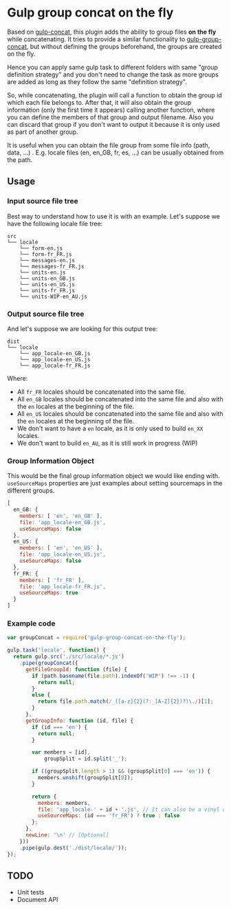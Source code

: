 # Gulp group concat on the fly

Based on [gulp-concat][concatWeb], this plugin adds the ability to group files **on the fly** while concatenating. It tries to provide a similar functionality to [gulp-group-concat][groupConcatWeb], but without defining the groups beforehand, the groups are created on the fly.

Hence you can apply same gulp task to different folders with same "group definition strategy" and you don't need to change the task as more groups are added as long as they follow the same "definition strategy".

So, while concatenating, the plugin will call a function to obtain the group id which each file belongs to. After that, it will also obtain the group information (only the first time it appears) calling another function, where you can define the members of that group and output filename. Also you can discard that group if you don't want to output it because it is only used as part of another group.

It is useful when you can obtain the file group from some file info (path, data, ...) . E.g. locale files (en, en_GB, fr, es, ...) can be usually obtained from the path.

[concatWeb]: https://github.com/wearefractal/gulp-concat "gulp-concat plugin"
[groupConcatWeb]: https://github.com/TakenPilot/gulp-group-concat "gulp-group-concat plugin"


## Usage

### Input source file tree
Best way to understand how to use it is with an example. Let's suppose we have the following locale file tree:
```
src
└── locale
    └── form-en.js
    └── form-fr_FR.js
    └── messages-en.js
    └── messages-fr_FR.js
    └── units-en.js
    └── units-en_GB.js
    └── units-en_US.js
    └── units-fr_FR.js
    └── units-WIP-en_AU.js
```

### Output source file tree
And let's suppose we are looking for this output tree:
```
dist
└── locale
    └── app_locale-en_GB.js
    └── app_locale-en_US.js
    └── app_locale-fr_FR.js
```

Where:
* All `fr_FR` locales should be concatenated into the same file.
* All `en_GB` locales should be concatenated into the same file and also with
the `en` locales at the beginning of the file.
* All `en_US` locales should be concatenated into the same file and also with
the `en` locales at the beginning of the file.
* We don't want to have a `en` locale, as it is only used to build `en_XX` locales.
* We don't want to build `en_AU`, as it is still work in progress (WIP)


### Group Information Object

This would be the final group information object we would like ending with.
`useSourceMaps` properties are just examples about setting sourcemaps in the different groups.

```js
[
  en_GB: {
    members: [ 'en', 'en_GB' ],
    file: 'app_locale-en_GB.js',
    useSourceMaps: false
  },
  en_US: {
    members: [ 'en', 'en_US' ],
    file: 'app_locale-en_US.js',
    useSourceMaps: false
  },
  fr_FR: {
    members: [ 'fr_FR' ],
    file: 'app_locale-fr_FR.js',
    useSourceMaps: true
  }
]
```


### Example code

```js
var groupConcat = require('gulp-group-concat-on-the-fly');

gulp.task('locale', function() {
  return gulp.src('./src/locale/*.js')
    .pipe(groupConcat({
      getFileGroupId: function (file) {
        if (path.basename(file.path).indexOf('WIP') !== -1) {
          return null;
        }
        else {
          return file.path.match(/_([a-z]{2}(?:_[A-Z]{2})?)\./)[1];
        }
      },
      getGroupInfo: function (id, file) {
        if (id === 'en') {
          return null;
        }

        var members = [id],
            groupSplit = id.split('_');

        if ((groupSplit.length > 1) && (groupSplit[0] === 'en')) {
          members.unshift(groupSplit[0]);
        }

        return {
          members: members,
          file: 'app_locale-' + id + '.js', // It can also be a vinyl constructor object
          useSourceMaps: (id === 'fr_FR') ? true : false
        };
      },
      newLine: '\n' // [Optional]
    }))
    .pipe(gulp.dest('./dist/locale/'));
});
```

## TODO

- Unit tests
- Document API
